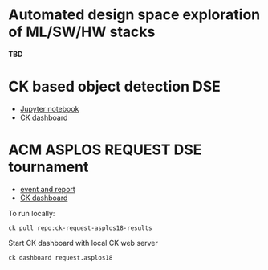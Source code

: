 # Automated design space exploration of ML/SW/HW stacks

**TBD**

# CK based object detection DSE 

* [Jupyter notebook](https://nbviewer.jupyter.org/urls/dl.dropbox.com/s/f28u9epifr0nn09/ck-dse-demo-object-detection.ipynb)
* [CK dashboard](https://cknowledge.io/result/crowd-benchmarking-mlperf-inference-classification-mobilenets-all)

# ACM ASPLOS REQUEST DSE tournament

* [event and report](https://cknowledge.io/c/event/repro-request-asplos2018)
* [CK dashboard](https://cknowledge.io/c/result/pareto-efficient-ai-co-design-tournament-request-acm-asplos-2018)

To run locally:
```
ck pull repo:ck-request-asplos18-results
```

Start CK dashboard with local CK web server
```
ck dashboard request.asplos18

```
